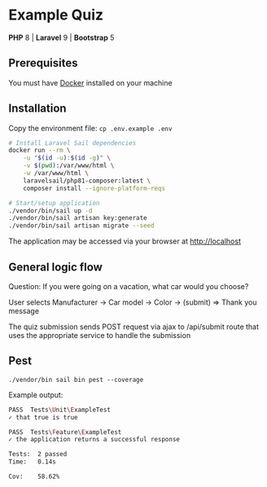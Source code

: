 Example Quiz
=======
**PHP** 8 | **Laravel** 9 | **Bootstrap** 5

## Prerequisites
You must have [Docker](https://www.docker.com/get-started) installed on your machine

## Installation
Copy the environment file: `cp .env.example .env`

```bash
# Install Laravel Sail dependencies
docker run --rm \
    -u "$(id -u):$(id -g)" \
    -v $(pwd):/var/www/html \
    -w /var/www/html \
    laravelsail/php81-composer:latest \
    composer install --ignore-platform-reqs

# Start/setup application
./vendor/bin/sail up -d
./vendor/bin/sail artisan key:generate
./vendor/bin/sail artisan migrate --seed
```

The application may be accessed via your browser at [http://localhost](http://localhost)

## General logic flow
Question: If you were going on a vacation, what car would you choose?

User selects Manufacturer -> Car model -> Color -> (submit) => Thank you message

The quiz submission sends POST request via ajax to /api/submit route that uses the appropriate service to handle the submission

## Pest
`./vendor/bin sail bin pest --coverage`

Example output:
```bash
PASS  Tests\Unit\ExampleTest
✓ that true is true

PASS  Tests\Feature\ExampleTest
✓ the application returns a successful response

Tests:  2 passed
Time:   0.14s

Cov:    58.62%
```
